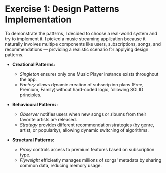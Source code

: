 # Exercise 1: Design Patterns Implementation

To demonstrate the patterns, I decided to choose a real-world system and try to implement it. I picked a music streaming application because it naturally involves multiple components like users, subscriptions, songs, and recommendations — providing a realistic scenario for applying design patterns.

- **Creational Patterns:**  
  - *Singleton* ensures only one Music Player instance exists throughout the app.  
  - *Factory* allows dynamic creation of subscription plans (Free, Premium, Family) without hard-coded logic, following SOLID principles.  

- **Behavioural Patterns:**  
  - *Observer* notifies users when new songs or albums from their favorite artists are released.  
  - *Strategy* provides different recommendation strategies (by genre, artist, or popularity), allowing dynamic switching of algorithms.  

- **Structural Patterns:**  
  - *Proxy* controls access to premium features based on subscription type.  
  - *Flyweight* efficiently manages millions of songs' metadata by sharing common data, reducing memory usage.  


